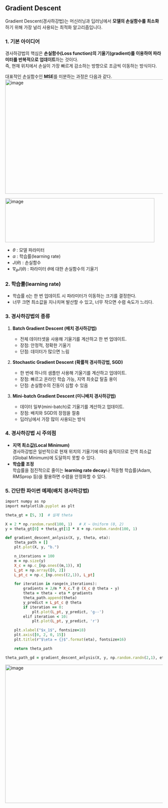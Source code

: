 ## Gradient Descent
Gradient Descent(경사하강법)는 머신러닝과 딥러닝에서 **모델의 손실함수를 최소화**하기 위해 가장 널리 사용되는 최적화 알고리즘입니다.  

### 1. 기본 아이디어
경사하강법의 핵심은 **손실함수(Loss function)의 기울기(gradient)를 이용하여 파라미터를 반복적으로 업데이트**하는 것이다.  
즉, 현재 위치에서 손실이 가장 빠르게 감소하는 방향으로 조금씩 이동하는 방식이다.

대표적인 손실함수인 **MSE**를 미분하는 과정은 다음과 같다.
<img width="642" height="365" alt="image" src="https://github.com/user-attachments/assets/9175f63b-2664-495f-98f8-bd055cf53ec9" />

<img width="477" height="141" alt="image" src="https://github.com/user-attachments/assets/a29e25d2-8be4-495c-9cfd-bacd52251e21" />

- $\theta$ : 모델 파라미터  
- $\alpha$ : 학습률(learning rate)  
- $J(\theta)$ : 손실함수  
- $\nabla_\theta J(\theta)$ : 파라미터 $\theta$에 대한 손실함수의 기울기

### 2. 학습률(learning rate)
- 학습률 $\eta$는 한 번 업데이트 시 파라미터가 이동하는 크기를 결정한다.
- 너무 크면 최소값을 지나치며 발산할 수 있고, 너무 작으면 수렴 속도가 느리다.

### 3. 경사하강법의 종류
1. **Batch Gradient Descent (배치 경사하강법)**  
   - 전체 데이터셋을 사용해 기울기를 계산하고 한 번 업데이트.  
   - 장점: 안정적, 정확한 기울기  
   - 단점: 데이터가 많으면 느림

2. **Stochastic Gradient Descent (확률적 경사하강법, SGD)**  
   - 한 번에 하나의 샘플만 사용해 기울기를 계산하고 업데이트.  
   - 장점: 빠르고 온라인 학습 가능, 지역 최솟값 탈출 용이  
   - 단점: 손실함수의 진동이 심할 수 있음

3. **Mini-batch Gradient Descent (미니배치 경사하강법)**  
   - 데이터 일부(mini-batch)로 기울기를 계산하고 업데이트.  
   - 장점: 배치와 SGD의 장점을 절충  
   - 딥러닝에서 가장 많이 사용되는 방식

### 4. 경사하강법 시 주의점
- **지역 최소값(Local Minimum)**  
  경사하강법은 일반적으로 현재 위치의 기울기에 따라 움직이므로 전역 최소값(Global Minimum)에 도달하지 못할 수 있다.  
- **학습률 조정**  
  학습률을 점진적으로 줄이는 **learning rate decay**나 적응형 학습률(Adam, RMSprop 등)을 활용하면 수렴을 안정화할 수 있다.

### 5. 간단한 파이썬 예제(배치 경사하강법)

```ruby
import numpy as np
import matplotlib.pyplot as plt

theta_gt = [5, 3]  # 실제 theta

X = 2 * np.random.rand(100, 1)   # X ~ Uniform (0, 2)
y = theta_gt[0] + theta_gt[1] * X + np.random.randn(100, 1)

def gradient_descent_anlysis(X, y, theta, eta):
    theta_path = []
    plt.plot(X, y, "b.")

    n_iterations = 100
    m = np.size(y)
    X_c = np.c_[np.ones((m,1)), X]
    L_pt = np.array([0, 2])
    L_pt_c = np.c_[np.ones((2,1)), L_pt]

    for iteration in range(n_iterations):
        gradients = 2/m * X_c.T @ (X_c @ theta - y)
        theta = theta - eta * gradients
        theta_path.append(theta)
        y_predict = L_pt_c @ theta
        if iteration == 0:
            plt.plot(L_pt, y_predict, 'g--')
        elif iteration < 10:
            plt.plot(L_pt, y_predict, 'r')

    plt.xlabel("$x_1$", fontsize=18)
    plt.axis([0, 2, 0, 15])
    plt.title(r"$\eta = {}$".format(eta), fontsize=16)

    return theta_path

theta_path_gd = gradient_descent_anlysis(X, y, np.random.randn(2,1), eta=0.1)
```

<img width="536" height="442" alt="image" src="https://github.com/user-attachments/assets/3c598306-9284-4780-ba0b-09d090512fc2" />

